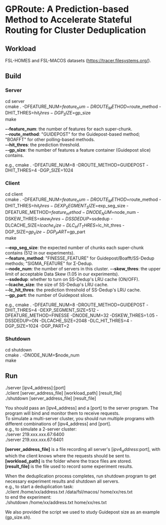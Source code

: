 # GPRoute: A Prediction-based Method to Accelerate Stateful Routing for Cluster Deduplication


## Workload
FSL-HOMES and FSL-MACOS datasets (https://tracer.filesystems.org/).

## Build

### Server
cd server  
cmake . -DFEATURE_NUM=$feature_num -DROUTE_METHOD=$route_method -DHIT_THRES=$hit_thres -DGP_SIZE=$gp_size  
make  

__--feature_num__: the number of features for each super-chunk.  
__--route_method__: "GUIDEPOST" for the Guidepost-based method; "BOAFFT" for other polling-based methods.  
__--hit_thres__: the prediction threshold.  
__--gp_size__: the number of features a feature container (Guidepost slice) contains.  

e.g., cmake . -DFEATURE_NUM=8 -DROUTE_METHOD=GUIDEPOST -DHIT_THRES=4 -DGP_SIZE=1024  

### Client
cd client  
cmake . -DFEATURE_NUM=$feature_num -DROUTE_METHOD=$route_method -DHIT_THRES=$hit_thres -DEXP_SEGMENT_SIZE=$exp_seg_size -DFEATURE_METHOD=$feature_method -DNODE_NUM=$node_num -DSKEW_THRES=$skew_thres -DSSDEDUP=$ssdedup -DLCACHE_SIZE=$lcache_size -DLC_HIT_THRES=$lc_hit_thres -DGP_SIZE=$gp_size -DGP_PART=$gp_part  
make  

__--exp_seg_size__: the expected number of chunks each super-chunk contains (512 in our experiments).  
__--feature_method__: "FINESSE_FEATURE" for Guidepost/Boafft/SS-Dedup methods; "SIGMA_FEATURE" for Σ-Dedup.  
__--node_num__: the number of servers in this cluster.
__--skew_thres__: the upper limit of acceptable Data Skew (1.05 in our experiments).  
__--ssdedup__: whether to turn on SS-Dedup's LRU cache (ON/OFF).  
__--lcache_size__: the size of SS-Dedup's LRU cache.  
__--lc_hit_thres__: the prediction threshold of SS-Dedup's LRU cache.  
__--gp_part__: the number of Guidepost slices.  

e.g., cmake . -DFEATURE_NUM=8 -DROUTE_METHOD=GUIDEPOST -DHIT_THRES=4 -DEXP_SEGMENT_SIZE=512 -DFEATURE_METHOD=FINESSE -DNODE_NUM=32 -DSKEW_THRES=1.05 -DSSDEDUP=ON -DLCACHE_SIZE=2048 -DLC_HIT_THRES=4 -DGP_SIZE=1024 -DGP_PART=2  

### Shutdown
cd shutdown  
cmake . -DNODE_NUM=$node_num  
make  


## Run
./server [ipv4_address]:[port]  
./client [server_address_file] [workload_path] [result_file]  
./shutdown [server_address_file] [result_file]  

You should pass an [ipv4_address] and a [port] to the server program. The program will bind and monitor them to receive requests.  
To simulate a multi-server cluster, you should run multiple programs with different combinations of [ipv4_address] and [port].  
e.g., to simulate a 2-server cluster:  
./server 219.xxx.xxx.67:6400  
./server 219.xxx.xxx.67:6401  

__[server_address_file]__ is a file recording all server's [$ipv4_address:$port], with which the client knows where the requests should be sent to.  
__[workload_path]__ is the folder where the trace files are stored.  
__[result_file]__ is the file used to record some experiment results.  

When the deduplication process completes, run shutdown program to get necessary experiment results and shutdown all servers.  
e.g., to start a deduplication task:  
./client /home/xx/address.txt /data/fsl/macos/ home/xx/res.txt  
to end the experiment:  
./shutdown /home/xx/address.txt home/xx/res.txt  

We also provided the script we used to study Guidepost size as an example (gp_size.sh).
